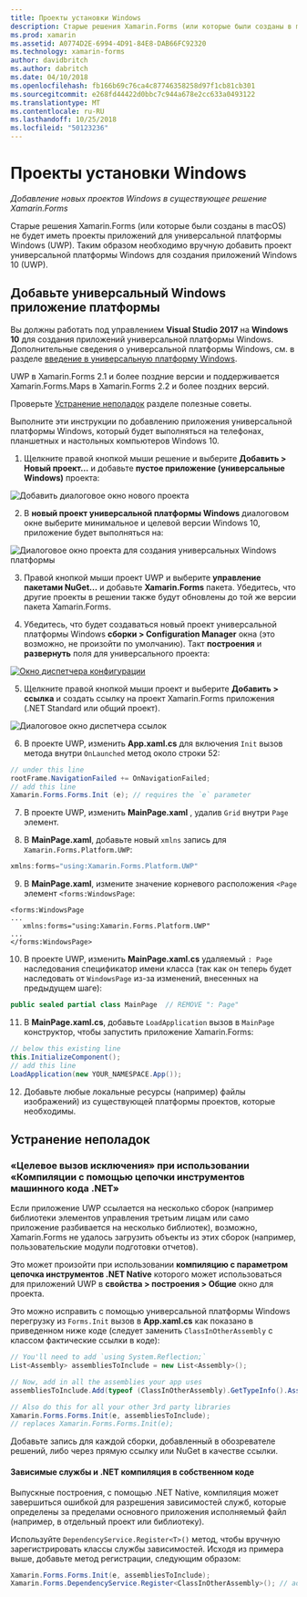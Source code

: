```yaml
---
title: Проекты установки Windows
description: Старые решения Xamarin.Forms (или которые были созданы в macOS) не будет иметь проектах универсальной платформы Windows, и поэтому в этой статье объясняется, как добавить новый проект универсальной платформы Windows в существующее решение Xamarin.Forms.
ms.prod: xamarin
ms.assetid: A0774D2E-6994-4D91-84E8-DAB66FC92320
ms.technology: xamarin-forms
author: davidbritch
ms.author: dabritch
ms.date: 04/10/2018
ms.openlocfilehash: fb166b69c76ca4c87746358258d97f1cb81cb301
ms.sourcegitcommit: e268fd44422d0bbc7c944a678e2cc633a0493122
ms.translationtype: MT
ms.contentlocale: ru-RU
ms.lasthandoff: 10/25/2018
ms.locfileid: "50123236"
---
```

# <a name="setup-windows-projects"></a>Проекты установки Windows

_Добавление новых проектов Windows в существующее решение Xamarin.Forms_

Старые решения Xamarin.Forms (или которые были созданы в macOS) не будет иметь проекты приложений для универсальной платформы Windows (UWP). Таким образом необходимо вручную добавить проект универсальной платформы Windows для создания приложений Windows 10 (UWP).

## <a name="add-a-universal-windows-platform-app"></a>Добавьте универсальный Windows приложение платформы

Вы должны работать под управлением **Visual Studio 2017** на **Windows 10** для создания приложений универсальной платформы Windows. Дополнительные сведения о универсальной платформы Windows, см. в разделе [введение в универсальную платформу Windows](/windows/uwp/get-started/universal-application-platform-guide/).

UWP в Xamarin.Forms 2.1 и более поздние версии и поддерживается Xamarin.Forms.Maps в Xamarin.Forms 2.2 и более поздних версий.

Проверьте <a href="#troubleshooting">Устранение неполадок</a> разделе полезные советы.

Выполните эти инструкции по добавлению приложения универсальной платформы Windows, который будет выполняться на телефонах, планшетных и настольных компьютеров Windows 10.

 1. Щелкните правой кнопкой мыши решение и выберите **Добавить > Новый проект...**  и добавьте **пустое приложение (универсальные Windows)** проекта:

  ![](universal-images/add-wu.png "Добавить диалоговое окно нового проекта")

 2. В **новый проект универсальной платформы Windows** диалоговом окне выберите минимальное и целевой версии Windows 10, приложение будет выполняться на:

  ![](universal-images/target-version.png "Диалоговое окно проекта для создания универсальных Windows платформы")

 3. Правой кнопкой мыши проект UWP и выберите **управление пакетами NuGet...**  и добавьте **Xamarin.Forms** пакета. Убедитесь, что другие проекты в решении также будут обновлены до той же версии пакета Xamarin.Forms.

 4. Убедитесь, что будет создаваться новый проект универсальной платформы Windows **сборки > Configuration Manager** окна (это возможно, не произойти по умолчанию). Такт **построения** и **развернуть** поля для универсального проекта:

  [![](universal-images/configuration-sml.png "Окно диспетчера конфигурации")](universal-images/configuration.png#lightbox "окно диспетчера конфигурации")

 5. Щелкните правой кнопкой мыши проект и выберите **Добавить > ссылка** и создать ссылку на проект Xamarin.Forms приложения (.NET Standard или общий проект).

  ![](universal-images/addref-sml.png "Диалоговое окно диспетчера ссылок")

 6. В проекте UWP, изменить **App.xaml.cs** для включения `Init` вызов метода внутри `OnLaunched` метод около строки 52:

```csharp
// under this line
rootFrame.NavigationFailed += OnNavigationFailed;
// add this line
Xamarin.Forms.Forms.Init (e); // requires the `e` parameter
```

 7. В проекте UWP, изменить **MainPage.xaml** , удалив `Grid` внутри `Page` элемент.

 8. В **MainPage.xaml**, добавьте новый `xmlns` запись для `Xamarin.Forms.Platform.UWP`:

```csharp
xmlns:forms="using:Xamarin.Forms.Platform.UWP"
```

 9. В **MainPage.xaml**, измените значение корневого расположения `<Page` элемент `<forms:WindowsPage`:

```xaml
<forms:WindowsPage
...
   xmlns:forms="using:Xamarin.Forms.Platform.UWP"
...
</forms:WindowsPage>
```

 10. В проекте UWP, изменить **MainPage.xaml.cs** удаляемый `: Page` наследования спецификатор имени класса (так как он теперь будет наследовать от `WindowsPage` из-за изменений, внесенных на предыдущем шаге):

```csharp
public sealed partial class MainPage  // REMOVE ": Page"
```

 11. В **MainPage.xaml.cs**, добавьте `LoadApplication` вызов в `MainPage` конструктор, чтобы запустить приложение Xamarin.Forms:

```csharp
// below this existing line
this.InitializeComponent();
// add this line
LoadApplication(new YOUR_NAMESPACE.App());
```

<!--
11 . Double-click **Package.appxmanifest** to set these capabilities
  that are often required:

  Capabilities set:

  * Internet (Client)
  * Location
-->

12. Добавьте любые локальные ресурсы (например) файлы изображений) из существующей платформы проектов, которые необходимы.

## <a name="troubleshooting"></a>Устранение неполадок

<a name="target-invocation-exception" />

### <a name="target-invocation-exception-when-using-compile-with-net-native-tool-chain"></a>«Целевое вызов исключения» при использовании «Компиляции с помощью цепочки инструментов машинного кода .NET»

Если приложение UWP ссылается на несколько сборок (например библиотеки элементов управления третьим лицам или само приложение разбивается на несколько библиотек), возможно, Xamarin.Forms не удалось загрузить объекты из этих сборок (например, пользовательские модули подготовки отчетов).

Это может произойти при использовании **компиляцию с параметром цепочка инструментов .NET Native** которого может использоваться для приложений UWP в **свойства > построения > Общие** окно для проекта.

Это можно исправить с помощью универсальной платформы Windows перегрузку из `Forms.Init` вызов в **App.xaml.cs** как показано в приведенном ниже коде (следует заменить `ClassInOtherAssembly` с классом фактические ссылки в коде):

```csharp
// You'll need to add `using System.Reflection;`
List<Assembly> assembliesToInclude = new List<Assembly>();

// Now, add in all the assemblies your app uses
assembliesToInclude.Add(typeof (ClassInOtherAssembly).GetTypeInfo().Assembly);

// Also do this for all your other 3rd party libraries
Xamarin.Forms.Forms.Init(e, assembliesToInclude);
// replaces Xamarin.Forms.Forms.Init(e);
```

Добавьте запись для каждой сборки, добавленный в обозревателе решений, либо через прямую ссылку или NuGet в качестве ссылки.

#### <a name="dependency-services-and-net-native-compilation"></a>Зависимые службы и .NET компиляция в собственном коде

Выпускные построения, с помощью .NET Native, компиляция может завершиться ошибкой для разрешения зависимостей служб, которые определены за пределами основного приложения исполняемый файл (например, в отдельный проект или библиотеку).

Используйте `DependencyService.Register<T>()` метод, чтобы вручную зарегистрировать классы службы зависимостей. Исходя из примера выше, добавьте метод регистрации, следующим образом:

```csharp
Xamarin.Forms.Forms.Init(e, assembliesToInclude);
Xamarin.Forms.DependencyService.Register<ClassInOtherAssembly>(); // add this
```
